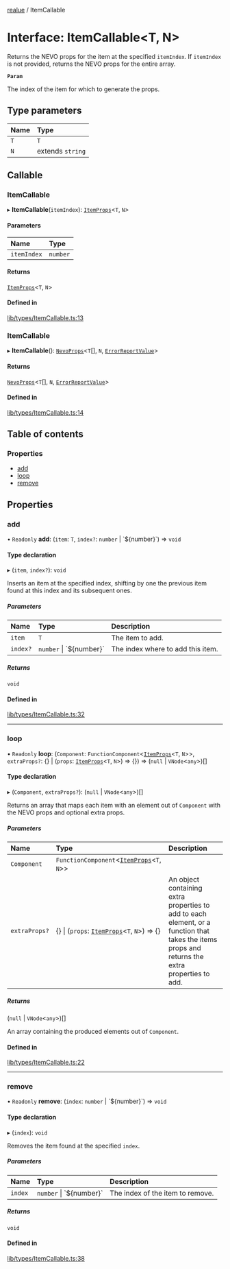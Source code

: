 [realue](../README.md) / ItemCallable

# Interface: ItemCallable<T, N\>

Returns the NEVO props for the item at the specified `itemIndex`. If `itemIndex` is not provided, returns the NEVO props for the entire array.

**`Param`**

The index of the item for which to generate the props.

## Type parameters

| Name | Type |
| :------ | :------ |
| `T` | `T` |
| `N` | extends `string` |

## Callable

### ItemCallable

▸ **ItemCallable**(`itemIndex`): [`ItemProps`](../README.md#itemprops)<`T`, `N`\>

#### Parameters

| Name | Type |
| :------ | :------ |
| `itemIndex` | `number` |

#### Returns

[`ItemProps`](../README.md#itemprops)<`T`, `N`\>

#### Defined in

[lib/types/ItemCallable.ts:13](https://github.com/nevoland/realue/blob/f773d23/lib/types/ItemCallable.ts#L13)

### ItemCallable

▸ **ItemCallable**(): [`NevoProps`](../README.md#nevoprops)<`T`[], `N`, [`ErrorReportValue`](../README.md#errorreportvalue)\>

#### Returns

[`NevoProps`](../README.md#nevoprops)<`T`[], `N`, [`ErrorReportValue`](../README.md#errorreportvalue)\>

#### Defined in

[lib/types/ItemCallable.ts:14](https://github.com/nevoland/realue/blob/f773d23/lib/types/ItemCallable.ts#L14)

## Table of contents

### Properties

- [add](ItemCallable.md#add)
- [loop](ItemCallable.md#loop)
- [remove](ItemCallable.md#remove)

## Properties

### add

• `Readonly` **add**: (`item`: `T`, `index?`: `number` \| \`${number}\`) => `void`

#### Type declaration

▸ (`item`, `index?`): `void`

Inserts an item at the specified index, shifting by one the previous item found at this index and its subsequent ones.

##### Parameters

| Name | Type | Description |
| :------ | :------ | :------ |
| `item` | `T` | The item to add. |
| `index?` | `number` \| \`${number}\` | The index where to add this item. |

##### Returns

`void`

#### Defined in

[lib/types/ItemCallable.ts:32](https://github.com/nevoland/realue/blob/f773d23/lib/types/ItemCallable.ts#L32)

___

### loop

• `Readonly` **loop**: (`Component`: `FunctionComponent`<[`ItemProps`](../README.md#itemprops)<`T`, `N`\>\>, `extraProps?`: {} \| (`props`: [`ItemProps`](../README.md#itemprops)<`T`, `N`\>) => {}) => (``null`` \| `VNode`<`any`\>)[]

#### Type declaration

▸ (`Component`, `extraProps?`): (``null`` \| `VNode`<`any`\>)[]

Returns an array that maps each item with an element out of `Component` with the NEVO props and optional extra props.

##### Parameters

| Name | Type | Description |
| :------ | :------ | :------ |
| `Component` | `FunctionComponent`<[`ItemProps`](../README.md#itemprops)<`T`, `N`\>\> |  |
| `extraProps?` | {} \| (`props`: [`ItemProps`](../README.md#itemprops)<`T`, `N`\>) => {} | An object containing extra properties to add to each element, or a function that takes the items props and returns the extra properties to add. |

##### Returns

(``null`` \| `VNode`<`any`\>)[]

An array containing the produced elements out of `Component`.

#### Defined in

[lib/types/ItemCallable.ts:22](https://github.com/nevoland/realue/blob/f773d23/lib/types/ItemCallable.ts#L22)

___

### remove

• `Readonly` **remove**: (`index`: `number` \| \`${number}\`) => `void`

#### Type declaration

▸ (`index`): `void`

Removes the item found at the specified `index`.

##### Parameters

| Name | Type | Description |
| :------ | :------ | :------ |
| `index` | `number` \| \`${number}\` | The index of the item to remove. |

##### Returns

`void`

#### Defined in

[lib/types/ItemCallable.ts:38](https://github.com/nevoland/realue/blob/f773d23/lib/types/ItemCallable.ts#L38)
